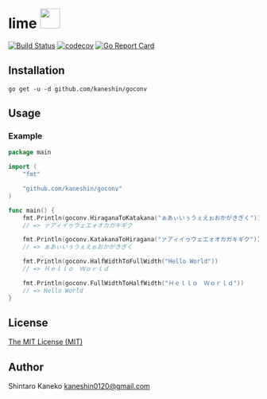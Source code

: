 # lime <img src=https://raw.githubusercontent.com/kaneshin/lime/master/lime.png height=40 />

[![Build Status](https://travis-ci.org/kaneshin/goconv.svg?branch=master)](https://travis-ci.org/kaneshin/goconv)
[![codecov](https://codecov.io/gh/kaneshin/goconv/branch/master/graph/badge.svg)](https://codecov.io/gh/kaneshin/goconv)
[![Go Report Card](https://goreportcard.com/badge/github.com/kaneshin/goconv)](https://goreportcard.com/report/github.com/kaneshin/goconv)

## Installation

```shell
go get -u -d github.com/kaneshin/goconv
```

## Usage

### Example

```go
package main

import (
	"fmt"

	"github.com/kaneshin/goconv"
)

func main() {
	fmt.Println(goconv.HiraganaToKatakana("ぁあぃいぅうぇえぉおかがきぎく"))
	// => ァアィイゥウェエォオカガキギク

	fmt.Println(goconv.KatakanaToHiragana("ァアィイゥウェエォオカガキギク"))
	// => ぁあぃいぅうぇえぉおかがきぎく

	fmt.Println(goconv.HalfWidthToFullWidth("Hello World"))
	// => Ｈｅｌｌｏ　Ｗｏｒｌｄ

	fmt.Println(goconv.FullWidthToHalfWidth("Ｈｅｌｌｏ　Ｗｏｒｌｄ"))
	// => Hello World
}
```

## License

[The MIT License (MIT)](http://kaneshin.mit-license.org/)


## Author

Shintaro Kaneko <kaneshin0120@gmail.com>
